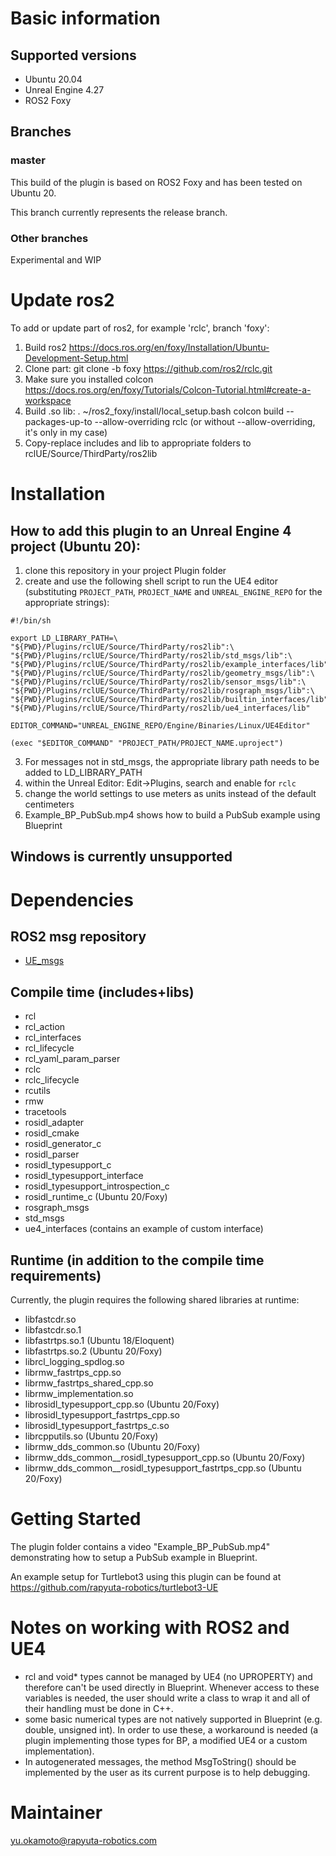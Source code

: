 # Basic information
## Supported versions
- Ubuntu 20.04
- Unreal Engine 4.27
- ROS2 Foxy

## Branches
### master
This build of the plugin is based on ROS2 Foxy and has been tested on Ubuntu 20. 

This branch currently represents the release branch.

### Other branches
Experimental and WIP

# Update ros2
To add or update part of ros2, for example 'rclc', branch 'foxy':
1. Build ros2 https://docs.ros.org/en/foxy/Installation/Ubuntu-Development-Setup.html
2. Clone part:
git clone -b foxy https://github.com/ros2/rclc.git
3. Make sure you installed colcon https://docs.ros.org/en/foxy/Tutorials/Colcon-Tutorial.html#create-a-workspace
4. Build .so lib:
. ~/ros2_foxy/install/local_setup.bash
colcon build --packages-up-to --allow-overriding rclc
(or without --allow-overriding, it's only in my case)
5. Copy-replace includes and lib to appropriate folders to rclUE/Source/ThirdParty/ros2lib

# Installation

## How to add this plugin to an Unreal Engine 4 project (Ubuntu 20):
1. clone this repository in your project Plugin folder
2. create and use the following shell script to run the UE4 editor (substituting `PROJECT_PATH`, `PROJECT_NAME` and `UNREAL_ENGINE_REPO` for the appropriate strings):
```
#!/bin/sh

export LD_LIBRARY_PATH=\
"${PWD}/Plugins/rclUE/Source/ThirdParty/ros2lib":\
"${PWD}/Plugins/rclUE/Source/ThirdParty/ros2lib/std_msgs/lib":\
"${PWD}/Plugins/rclUE/Source/ThirdParty/ros2lib/example_interfaces/lib":\
"${PWD}/Plugins/rclUE/Source/ThirdParty/ros2lib/geometry_msgs/lib":\
"${PWD}/Plugins/rclUE/Source/ThirdParty/ros2lib/sensor_msgs/lib":\
"${PWD}/Plugins/rclUE/Source/ThirdParty/ros2lib/rosgraph_msgs/lib":\
"${PWD}/Plugins/rclUE/Source/ThirdParty/ros2lib/builtin_interfaces/lib":\
"${PWD}/Plugins/rclUE/Source/ThirdParty/ros2lib/ue4_interfaces/lib"

EDITOR_COMMAND="UNREAL_ENGINE_REPO/Engine/Binaries/Linux/UE4Editor"

(exec "$EDITOR_COMMAND" "PROJECT_PATH/PROJECT_NAME.uproject")
```
3. For messages not in std_msgs, the appropriate library path needs to be added to LD_LIBRARY_PATH
4. within the Unreal Editor: Edit->Plugins, search and enable for `rclc`
5. change the world settings to use meters as units instead of the default centimeters
6. Example_BP_PubSub.mp4 shows how to build a PubSub example using Blueprint

## Windows is currently unsupported

# Dependencies

## ROS2 msg repository
- [UE_msgs](https://github.com/rapyuta-robotics/UE_msgs)
## Compile time (includes+libs)
- rcl
- rcl_action
- rcl_interfaces
- rcl_lifecycle
- rcl_yaml_param_parser
- rclc
- rclc_lifecycle
- rcutils
- rmw
- tracetools
- rosidl_adapter
- rosidl_cmake
- rosidl_generator_c
- rosidl_parser
- rosidl_typesupport_c
- rosidl_typesupport_interface
- rosidl_typesupport_introspection_c
- rosidl_runtime_c (Ubuntu 20/Foxy)
- rosgraph_msgs
- std_msgs
- ue4_interfaces (contains an example of custom interface)
## Runtime (in addition to the compile time requirements)
Currently, the plugin requires the following shared libraries at runtime:
- libfastcdr.so
- libfastcdr.so.1
- libfastrtps.so.1 (Ubuntu 18/Eloquent)
- libfastrtps.so.2 (Ubuntu 20/Foxy)
- librcl_logging_spdlog.so
- librmw_fastrtps_cpp.so
- librmw_fastrtps_shared_cpp.so
- librmw_implementation.so
- librosidl_typesupport_cpp.so (Ubuntu 20/Foxy)
- librosidl_typesupport_fastrtps_cpp.so
- librosidl_typesupport_fastrtps_c.so
- librcpputils.so (Ubuntu 20/Foxy)
- librmw_dds_common.so (Ubuntu 20/Foxy)
- librmw_dds_common__rosidl_typesupport_cpp.so (Ubuntu 20/Foxy)
- librmw_dds_common__rosidl_typesupport_fastrtps_cpp.so (Ubuntu 20/Foxy)

# Getting Started
The plugin folder contains a video "Example_BP_PubSub.mp4" demonstrating how to setup a PubSub example in Blueprint.

An example setup for Turtlebot3 using this plugin can be found at https://github.com/rapyuta-robotics/turtlebot3-UE

# Notes on working with ROS2 and UE4
- rcl and void* types cannot be managed by UE4 (no UPROPERTY) and therefore can't be used directly in Blueprint. Whenever access to these variables is needed, the user should write a class to wrap it and all of their handling must be done in C++.
- some basic numerical types are not natively supported in Blueprint (e.g. double, unsigned int). In order to use these, a workaround is needed (a plugin implementing those types for BP, a modified UE4 or a custom implementation).
- In autogenerated messages, the method MsgToString() should be implemented by the user as its current purpose is to help debugging.

# Maintainer
yu.okamoto@rapyuta-robotics.com
